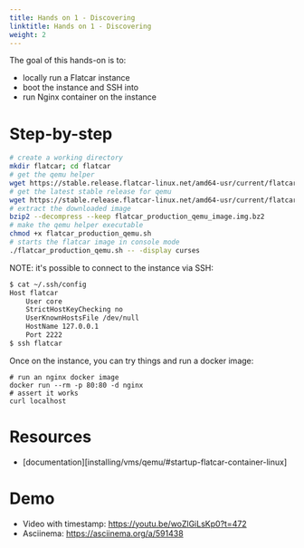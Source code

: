 ```yaml
---
title: Hands on 1 - Discovering
linktitle: Hands on 1 - Discovering
weight: 2
---
```


The goal of this hands-on is to:
* locally run a Flatcar instance
* boot the instance and SSH into
* run Nginx container on the instance

# Step-by-step

```bash
# create a working directory
mkdir flatcar; cd flatcar
# get the qemu helper
wget https://stable.release.flatcar-linux.net/amd64-usr/current/flatcar_production_qemu.sh
# get the latest stable release for qemu
wget https://stable.release.flatcar-linux.net/amd64-usr/current/flatcar_production_qemu_image.img.bz2
# extract the downloaded image
bzip2 --decompress --keep flatcar_production_qemu_image.img.bz2
# make the qemu helper executable
chmod +x flatcar_production_qemu.sh
# starts the flatcar image in console mode
./flatcar_production_qemu.sh -- -display curses
```

NOTE: it's possible to connect to the instance via SSH:
```bash
$ cat ~/.ssh/config
Host flatcar
	User core
	StrictHostKeyChecking no
	UserKnownHostsFile /dev/null
	HostName 127.0.0.1
	Port 2222
$ ssh flatcar
```

Once on the instance, you can try things and run a docker image:
```
# run an nginx docker image
docker run --rm -p 80:80 -d nginx
# assert it works
curl localhost
```

# Resources

* [documentation][installing/vms/qemu/#startup-flatcar-container-linux]

# Demo

* Video with timestamp: https://youtu.be/woZlGiLsKp0?t=472
* Asciinema: https://asciinema.org/a/591438
